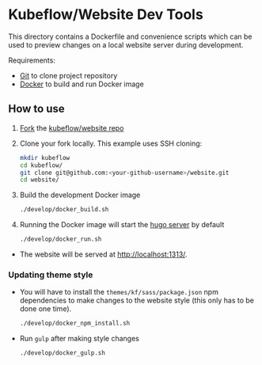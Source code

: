 # Kubeflow/Website Dev Tools

This directory contains a Dockerfile and convenience scripts which can be used to preview changes on a local website server during development.

Requirements:

* [Git][git-install-docs] to clone project repository
* [Docker][docker-install-docs] to build and run Docker image

## How to use

1. [Fork][github-fork-docs] the [kubeflow/website repo][kubeflow-website-repo]

1. Clone your fork locally. This example uses SSH cloning:
    ```bash
    mkdir kubeflow
    cd kubeflow/
    git clone git@github.com:<your-github-username>/website.git
    cd website/
    ```

1. Build the development Docker image

    ```bash
    ./develop/docker_build.sh
    ```

1. Running the Docker image will start the [hugo server][hugo-server-docs] by default

    ```bash
    ./develop/docker_run.sh
    ```

* The website will be served at [http://localhost:1313/][localhost-1313].

### Updating theme style

* You will have to install the `themes/kf/sass/package.json` npm dependencies to make changes to the website style (this only has to be done one time).

    ```bash
    ./develop/docker_npm_install.sh
    ```

* Run `gulp` after making style changes

    ```bash
    ./develop/docker_gulp.sh
    ```


[docker-install-docs]: https://docs.docker.com/install
[git-install-docs]: https://git-scm.com/book/en/v2/Getting-Started-Installing-Git
[github-fork-docs]: https://help.github.com/articles/fork-a-repo
[hugo-server-docs]: https://gohugo.io/commands/hugo_server/
[localhost-1313]: http://localhost:1313
[kubeflow-website-repo]: https://github.com/kubeflow/website
